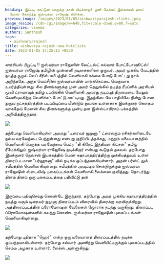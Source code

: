 ```yaml
---
heading: இப்புடி காட்டுன யாருக்கு தான் பிடிக்காது! துளி மேக்கப் இல்லாமல் ஹாட்
  போஸ் கொடுத்த ஐஸ்வர்யா ராஜேஷ் கிளிக்ஸ்.
preview_image: /images/2023/01/05/aishwariyarajesh-clicks.jpeg
image_resize: /cdn-cgi/image/w=640,fit=scale-down,q=80,f=auto
categories: cinema
authors: Santhosh
tags:
  - aishwaryarajesh
title: aishwarya-rajesh-new-hotclicks
date: 2023-01-05 17:25:13 +0530
---
```

கார்சியஸ் பியூட்டி !! ஐஸ்வர்யா ராஜேஸின் லேட்டஸ்ட் சல்வார் போட்டோஷூட்ஸ்!
ஐஸ்வர்யா ராஜேஷ் தமிழின் முன்னனி நடிகைகளிலா ஒருவர். அவர் முக்கிய வேடத்தில் நடித்த சூழல் வெப் சீரிஸ்  சமீபத்தில் வெளியாகி சக்கை போடு போட்டது நாம் அறிந்ததே. அந்த வெப்சீரிஸ் ஐஸ்வர்யாவின் மார்க்கெட்டை வெகுவாக உயர்த்தியுள்ளது.
சில தினங்களுக்கு முன்  அவர் தெலுங்கில் நடித்த ரீபப்ளிக் அரசியல் மூவி ட்ராமாவும் தமிழ் டப்பிங்கில் வெளியாகி அவரது நடிப்புத் திறமையை மேலும் வெளியுலகிற்கு வெளிச்சம் போட்டு காட்டியது. இதற்கிடையே பாதியிலே நின்று போன துருவ நட்சத்திரத்தின் படப்பிடிப்பை மீண்டும் துவங்க உள்ளதாக  இயக்குனர் கெளதம் வாசுதேவ் மேனன் சில தினங்களுக்கு முன்பு தன இன்ஸ்டாகிராம் பக்கத்தில் அறிவித்திருந்தார். 


![](/images/2023/01/05/aishwarya-rajesh-new-hotclicks.jpeg)

தற்போது வெளியாகியுள்ள அவரது "டிரைவர் ஜமுனா " ட்ரைலரும் ரசிகர்களிடையே நல்ல வரவேற்பை பெற்றுள்ளது என்பது குறிப்பிடத்தக்கது, மற்றும் மலையாளத்தில் வெளியாகி பெருத்த வரவேற்பை பெட்ற  "தி கிரேட் இந்தியன் கிட்சன்" தமிழ் ரீமேக்கிலும் ஐஷ்வர்யா ராஜேஷே நடிக்கிறார் என்பது கூடுதல் தகவல். தற்போது இயக்குனர் நெல்சன் இயக்கத்தில் பெண் கதாபாத்திரத்திற்கு முக்கியத்துவம் உள்ள திரைப்படமான "பர்ஹானா" வில் நடிக்க ஒப்பந்தமாகியுள்ளார். அதன் பர்ஸ்ட் லுக் சமீபத்தில் வெளியாகியுள்ளது.
சமீபத்தில் அவுட்டிங் சென்றிருக்கும் ஐஸ்வர்யா ராஜேஷின் ஸ்டைலிஷ் புகைப்படங்கள் வெளியாகி லைக்ஸை குவித்தது. தொடர்ந்து தினம் தினம் ஒரு புகைப்படத்தை பதிவிட்டு தன் 

![](/images/2023/01/05/aishwarya-rajesh-new-hotclicks2.jpeg)

இருப்பை பதிவுசெய்து கொண்டே இருந்தார். 
தற்போது அவர் முக்கிய கதாபாத்திரத்தில் நடித்து வரும் டிரைவர் ஜமுனா திரைப்படம் விரைவில் திரைக்கு வரவிருக்கிறது. அத்திரைப்படத்தின் ப்ரோமோஷன் வேலைகள் ஜோராக நடந்து வருகிறது. திரைப்பட ப்ரொமோஷன்களில் கலந்து கொண்ட ஐஸ்வர்யா ராஜேஷின் புகைப்படங்கள் வெளியாகியுள்ளது.


![](/images/2023/01/05/aishwarya-rajesh-new-hotclicks4.jpeg)

தற்போது புதிதாக "ஹெர்" என்ற ஒரு மலையாளத் திரைப்படத்தில் நடிக்க ஒப்பந்தமாகியுள்ளார். தற்போது சல்வார் அணிந்து வெளியிட்டிருக்கும் புகைப்படத்தில் செம்ம அழகாக உள்ளார். லைக்ஸ் அள்ளுகிறது.

![](/images/2023/01/05/aishwarya-rajesh-new-hotclicks6.jpeg)